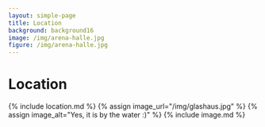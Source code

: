 ```yaml
---
layout: simple-page
title: Location
background: background16
image: /img/arena-halle.jpg
figure: /img/arena-halle.jpg
---
```


# Location

{% include location.md %}
{% assign image_url="/img/glashaus.jpg" %}
{% assign image_alt="Yes, it is by the water :)" %}
{% include image.md %}
